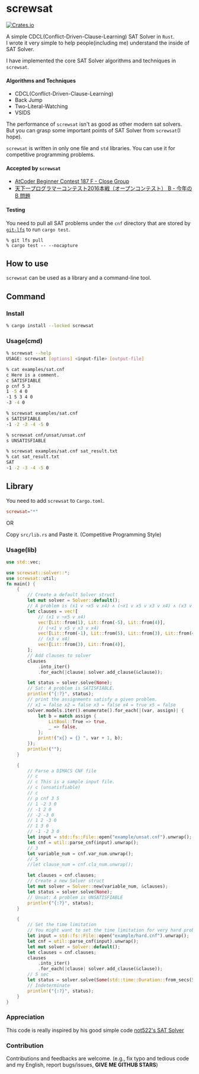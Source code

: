 # screwsat

[![Crates.io](https://img.shields.io/crates/v/screwsat)](https://crates.io/crates/screwsat)

A simple CDCL(Conflict-Driven-Clause-Learning) SAT Solver in `Rust`.  
I wrote it very simple to help people(including me) understand the inside of SAT Solver.  


I have implemented the core SAT Solver algorithms and techniques in `screwsat`.  
#### Algorithms and Techniques
- CDCL(Conflict-Driven-Clause-Learning)
- Back Jump
- Two-Literal-Watching
- VSIDS

The performance of `screwsat` isn't as good as other modern sat solvers.  
But you can grasp some important points of SAT Solver from `screwsat`(I hope).  


`screwsat` is written in only one file and `std` libraries. You can use it for competitive programming problems.  

#### Accepted by `screwsat`
- [AtCoder Beginner Contest 187 F - Close Group](https://atcoder.jp/contests/abc187/submissions/19235301)
- [天下一プログラマーコンテスト2016本戦（オープンコンテスト） B - 今年の B 問題](https://atcoder.jp/contests/tenka1-2016-final-open/submissions/19375260)


#### Testing

You need to pull all SAT problems under the `cnf` directory that are stored by [`git-lfs`](https://git-lfs.github.com/) to run `cargo test`.

```
% git lfs pull
% cargo test -- --nocapture
```

## How to use

`screwsat` can be used as a library and a command-line tool.

## Command

### Install

```bash
% cargo install --locked screwsat
```

### Usage(cmd)

```bash
% screwsat --help
USAGE: screwsat [options] <input-file> [output-file]

% cat examples/sat.cnf
c Here is a comment.
c SATISFIABLE
p cnf 5 3
1 -5 4 0
-1 5 3 4 0
-3 -4 0

% screwsat examples/sat.cnf
s SATISFIABLE
-1 -2 -3 -4 -5 0

% screwsat cnf/unsat/unsat.cnf
s UNSATISFIABLE

% screwsat examples/sat.cnf sat_result.txt
% cat sat_result.txt
SAT
-1 -2 -3 -4 -5 0

```

## Library

You need to add `screwsat` to `Cargo.toml`.

```toml
screwsat="*"
```

OR

Copy `src/lib.rs` and Paste it. (Competitive Programming Style)

### Usage(lib)

```rust
use std::vec;

use screwsat::solver::*;
use screwsat::util;
fn main() {
    {
        // Create a default Solver struct
        let mut solver = Solver::default();
        // A problem is (x1 v ¬x5 v x4) ∧ (¬x1 v x5 v x3 v x4) ∧ (x3 v x4)
        let clauses = vec![
            // (x1 v ¬x5 v x4)
            vec![Lit::from(1), Lit::from(-5), Lit::from(4)],
            // (¬x1 v x5 v x3 v x4)
            vec![Lit::from(-1), Lit::from(5), Lit::from(3), Lit::from(4)],
            // (x3 v x4)
            vec![Lit::from(3), Lit::from(4)],
        ];
        // Add clauses to solver
        clauses
            .into_iter()
            .for_each(|clause| solver.add_clause(&clause));

        let status = solver.solve(None);
        // Sat: A problem is SATISFIABLE.
        println!("{:?}", status);
        // print the assignments satisfy a given problem.
        // x1 = false x2 = false x3 = false x4 = true x5 = false
        solver.models.iter().enumerate().for_each(|(var, assign)| {
            let b = match assign {
                LitBool::True => true,
                _ => false,
            };
            print!("x{} = {} ", var + 1, b);
        });
        println!("");
    }

    {
        // Parse a DIMACS CNF file
        // c
        // c This is a sample input file.
        // c (unsatisfiable)
        // c
        // p cnf 3 5
        // 1 -2 3 0
        // -1 2 0
        // -2 -3 0
        // 1 2 -3 0
        // 1 3 0
        // -1 -2 3 0
        let input = std::fs::File::open("example/unsat.cnf").unwrap();
        let cnf = util::parse_cnf(input).unwrap();
        // 3
        let variable_num = cnf.var_num.unwrap();
        // 5
        //let clause_num = cnf.cla_num.unwrap();

        let clauses = cnf.clauses;
        // Create a new Solver struct
        let mut solver = Solver::new(variable_num, &clauses);
        let status = solver.solve(None);
        // Unsat: A problem is UNSATISFIABLE
        println!("{:?}", status);
    }

    {
        // Set the time limitation
        // You might want to set the time limitation for very hard problem
        let input = std::fs::File::open("example/hard.cnf").unwrap();
        let cnf = util::parse_cnf(input).unwrap();
        let mut solver = Solver::default();
        let clauses = cnf.clauses;
        clauses
            .into_iter()
            .for_each(|clause| solver.add_clause(&clause));
        // 5 sec
        let status = solver.solve(Some(std::time::Duration::from_secs(5)));
        // Indeterminate
        println!("{:?}", status);
    }
}
```

### Appreciation

This code is really inspired by his good simple code [not522's SAT Solver](https://github.com/not522/CompetitiveProgramming/blob/master/include/math/sat.hpp)

### Contribution
Contributions and feedbacks are welcome. (e.g., fix typo and tedious code and my English, report bugs/issues, **GIVE ME GITHUB STARS**)
